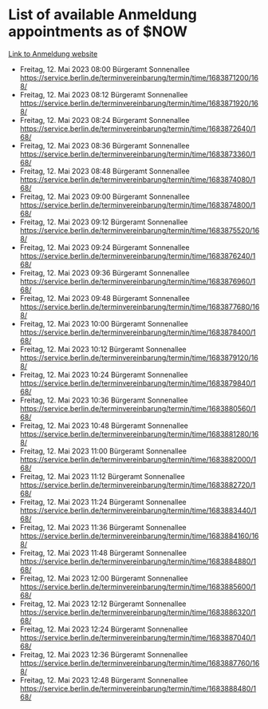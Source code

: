 # List of available Anmeldung appointments as of $NOW
[Link to Anmeldung website](https://service.berlin.de/terminvereinbarung/termin/tag.php?termin=1&anliegen[]=120686&dienstleisterlist=122210,122217,327316,122219,327312,122227,327314,122231,327346,122243,327348,122254,122252,329742,122260,329745,122262,329748,122271,327278,122273,327274,122277,327276,330436,122280,327294,122282,327290,122284,327292,122291,327270,122285,327266,122286,327264,122296,327268,150230,329760,122297,327286,122294,327284,122312,329763,122314,329775,122304,327330,122311,327334,122309,327332,317869,122281,327352,122279,329772,122283,122276,327324,122274,327326,122267,329766,122246,327318,122251,327320,122257,327322,122208,327298,122226,327300&herkunft=http%3A%2F%2Fservice.berlin.de%2Fdienstleistung%2F120686%2F)
- Freitag, 12. Mai 2023 08:00 Bürgeramt Sonnenallee https://service.berlin.de/terminvereinbarung/termin/time/1683871200/168/
- Freitag, 12. Mai 2023 08:12 Bürgeramt Sonnenallee https://service.berlin.de/terminvereinbarung/termin/time/1683871920/168/
- Freitag, 12. Mai 2023 08:24 Bürgeramt Sonnenallee https://service.berlin.de/terminvereinbarung/termin/time/1683872640/168/
- Freitag, 12. Mai 2023 08:36 Bürgeramt Sonnenallee https://service.berlin.de/terminvereinbarung/termin/time/1683873360/168/
- Freitag, 12. Mai 2023 08:48 Bürgeramt Sonnenallee https://service.berlin.de/terminvereinbarung/termin/time/1683874080/168/
- Freitag, 12. Mai 2023 09:00 Bürgeramt Sonnenallee https://service.berlin.de/terminvereinbarung/termin/time/1683874800/168/
- Freitag, 12. Mai 2023 09:12 Bürgeramt Sonnenallee https://service.berlin.de/terminvereinbarung/termin/time/1683875520/168/
- Freitag, 12. Mai 2023 09:24 Bürgeramt Sonnenallee https://service.berlin.de/terminvereinbarung/termin/time/1683876240/168/
- Freitag, 12. Mai 2023 09:36 Bürgeramt Sonnenallee https://service.berlin.de/terminvereinbarung/termin/time/1683876960/168/
- Freitag, 12. Mai 2023 09:48 Bürgeramt Sonnenallee https://service.berlin.de/terminvereinbarung/termin/time/1683877680/168/
- Freitag, 12. Mai 2023 10:00 Bürgeramt Sonnenallee https://service.berlin.de/terminvereinbarung/termin/time/1683878400/168/
- Freitag, 12. Mai 2023 10:12 Bürgeramt Sonnenallee https://service.berlin.de/terminvereinbarung/termin/time/1683879120/168/
- Freitag, 12. Mai 2023 10:24 Bürgeramt Sonnenallee https://service.berlin.de/terminvereinbarung/termin/time/1683879840/168/
- Freitag, 12. Mai 2023 10:36 Bürgeramt Sonnenallee https://service.berlin.de/terminvereinbarung/termin/time/1683880560/168/
- Freitag, 12. Mai 2023 10:48 Bürgeramt Sonnenallee https://service.berlin.de/terminvereinbarung/termin/time/1683881280/168/
- Freitag, 12. Mai 2023 11:00 Bürgeramt Sonnenallee https://service.berlin.de/terminvereinbarung/termin/time/1683882000/168/
- Freitag, 12. Mai 2023 11:12 Bürgeramt Sonnenallee https://service.berlin.de/terminvereinbarung/termin/time/1683882720/168/
- Freitag, 12. Mai 2023 11:24 Bürgeramt Sonnenallee https://service.berlin.de/terminvereinbarung/termin/time/1683883440/168/
- Freitag, 12. Mai 2023 11:36 Bürgeramt Sonnenallee https://service.berlin.de/terminvereinbarung/termin/time/1683884160/168/
- Freitag, 12. Mai 2023 11:48 Bürgeramt Sonnenallee https://service.berlin.de/terminvereinbarung/termin/time/1683884880/168/
- Freitag, 12. Mai 2023 12:00 Bürgeramt Sonnenallee https://service.berlin.de/terminvereinbarung/termin/time/1683885600/168/
- Freitag, 12. Mai 2023 12:12 Bürgeramt Sonnenallee https://service.berlin.de/terminvereinbarung/termin/time/1683886320/168/
- Freitag, 12. Mai 2023 12:24 Bürgeramt Sonnenallee https://service.berlin.de/terminvereinbarung/termin/time/1683887040/168/
- Freitag, 12. Mai 2023 12:36 Bürgeramt Sonnenallee https://service.berlin.de/terminvereinbarung/termin/time/1683887760/168/
- Freitag, 12. Mai 2023 12:48 Bürgeramt Sonnenallee https://service.berlin.de/terminvereinbarung/termin/time/1683888480/168/

